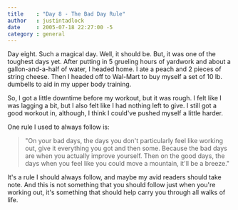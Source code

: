 ```yaml
---
title    : "Day 8 - The Bad Day Rule"
author   : justintadlock
date     : 2005-07-18 22:27:00 -5
category : general
---
```


Day eight.  Such a magical day.  Well, it should be.  But, it was one of the toughest days yet.  After putting in 5 grueling hours of yardwork and about a gallon-and-a-half of water, I headed home.  I ate a peach and 2 pieces of string cheese.  Then I headed off to Wal-Mart to buy myself a set of 10 lb. dumbells to aid in my upper body training.

So, I got a little downtime before my workout, but it was rough.  I felt like I was lagging a bit, but I also felt like I had nothing left to give.  I still got a good workout in, although, I think I could've pushed myself a little harder.

One rule I used to always follow is:

<blockquote class="quote">
"On your bad days, the days you don't particularly feel like working out, give it everything you got and then some.  Because the bad days are when you actually improve yourself.  Then on the good days, the days when you feel like you could move a mountain, it'll be a breeze."
</blockquote>

It's a rule I should always follow, and maybe my avid readers should take note.  And this is not something that you should follow just when you're working out, it's something that should help carry you through all walks of life.
